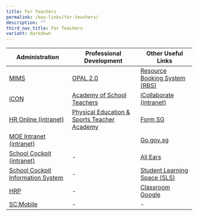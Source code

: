 ```yaml
---
title: For Teachers
permalink: /key-links/for-teachers/
description: ""
third_nav_title: For Teachers
variant: markdown
---
```

| Administration| Professional Development | Other Useful Links |
| -------- | -------- | -------- |
| [MIMS](https://idp.mims.moe.gov.sg/nidp/app/login)    | [OPAL 2.0](https://idm.opal2.moe.edu.sg/)   | [Resource Booking System (RBS)](https://rbs.avero-tech.com/login.html) |
| [iCON](http://icon.moe.edu.sg/)    | [Academy of School Teachers](https://academyofsingaporeteachers.moe.edu.sg/) | [iCollaborate (intranet)](https://icollaborate.moe.gov.sg/)  |
| [HR Online (intranet)](http://intranet.moe.gov.sg/hronline/pages/home.aspx)   | [Physical Education & Sports Teacher Academy](https://pesta.moe.edu.sg/)   | [Form SG](https://form.gov.sg/login)    |
| [MOE Intranet (intranet)](https://intranet.moe.gov.sg/Pages/Home.aspx)  |   | [Go.gov.sg](https://go.gov.sg/#/)   |
| [School Cockpit (intranet)](https://schoolcockpit.moe.gov.sg/)   | -  | [All Ears](https://allears.estl.edu.sg/home)  |
| [School Cockpit Information System](https://icollaborate.moe.gov.sg/scplus/Pages/Introduction.aspx)  | -    | [Student Learning Space (SLS)](https://vle.learning.moe.edu.sg/login)   |
| [HRP](https://www.hrp.gov.sg/)  | -    | [Classroom Google](https://classroom.google.com/)   |
| [SC:Mobile](https://scmobile.moe.edu.sg/login)    | -  | -   |